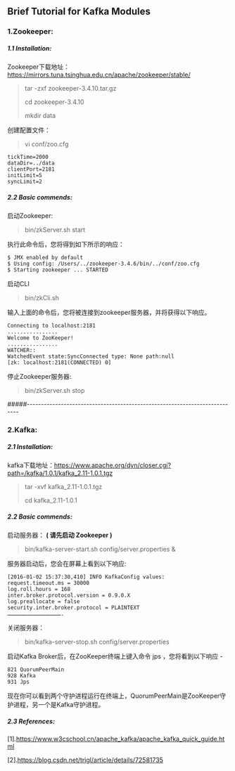 ## Brief Tutorial for Kafka Modules



### 1.Zookeeper:
##### 1.1 Installation:
Zookeeper下载地址：https://mirrors.tuna.tsinghua.edu.cn/apache/zookeeper/stable/

> tar -zxf zookeeper-3.4.10.tar.gz 
>
> cd zookeeper-3.4.10
>
> mkdir data

创建配置文件：
> vi conf/zoo.cfg

    tickTime=2000
    dataDir=../data
    clientPort=2181
    initLimit=5
    syncLimit=2

##### 2.2 Basic commends:

启动Zookeeper:
> bin/zkServer.sh start

执行此命令后，您将得到如下所示的响应：

    $ JMX enabled by default
    $ Using config: /Users/../zookeeper-3.4.6/bin/../conf/zoo.cfg
    $ Starting zookeeper ... STARTED

启动CLI
> bin/zkCli.sh

输入上面的命令后，您将被连接到zookeeper服务器，并将获得以下响应。

    Connecting to localhost:2181
    ................
    Welcome to ZooKeeper!
    ................
    WATCHER::
    WatchedEvent state:SyncConnected type: None path:null
    [zk: localhost:2181(CONNECTED) 0]

停止Zookeeper服务器:
> bin/zkServer.sh stop

#####---------------------------------------------------------------------------
### 2.Kafka:
##### 2.1 Installation:

kafka下载地址：https://www.apache.org/dyn/closer.cgi?path=/kafka/1.0.1/kafka_2.11-1.0.1.tgz

> tar -xvf kafka_2.11-1.0.1.tgz
>
> cd kafka_2.11-1.0.1

##### 2.2 Basic commends:
启动服务器： **( 请先启动 Zookeeper )**
> bin/kafka-server-start.sh config/server.properties &amp;

服务器启动后，您会在屏幕上看到以下响应:

    [2016-01-02 15:37:30,410] INFO KafkaConfig values:
    request.timeout.ms = 30000
    log.roll.hours = 168
    inter.broker.protocol.version = 0.9.0.X
    log.preallocate = false
    security.inter.broker.protocol = PLAINTEXT
    …………………………………………….

关闭服务器：
> bin/kafka-server-stop.sh config/server.properties

启动Kafka Broker后，在ZooKeeper终端上键入命令 jps ，您将看到以下响应 -

    821 QuorumPeerMain
    928 Kafka
    931 Jps

现在你可以看到两个守护进程运行在终端上，QuorumPeerMain是ZooKeeper守护进程，另一个是Kafka守护进程。


##### 2.3 References:
[1].https://www.w3cschool.cn/apache_kafka/apache_kafka_quick_guide.html

[2].https://blog.csdn.net/trigl/article/details/72581735




